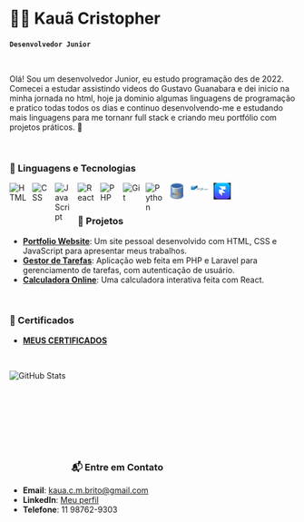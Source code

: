 # 👨‍💻 Kauã Cristopher

**`Desenvolvedor Junior`**

<br>

Olá! Sou um desenvolvedor Junior, eu estudo programação des de 2022. Comecei a estudar assistindo videos do Gustavo Guanabara e dei inicio na minha jornada no html, hoje ja dominio algumas linguagens de programação e pratico todas todos os dias e continuo desenvolvendo-me e estudando mais linguagens para me tornanr full stack e criando meu portfólio com projetos práticos. 🚀  

<br>

### 🤖 Linguagens e Tecnologias

<img 
    align="left" 
    alt="HTML"
    title="HTML" 
    width="30px" 
    style="padding-right: 10px;" 
    src="https://cdn.jsdelivr.net/gh/devicons/devicon@latest/icons/html5/html5-original.svg" 
/>
<img 
    align="left" 
    alt="CSS" 
    title="CSS"
    width="30px" 
    style="padding-right: 10px;" 
    src="https://cdn.jsdelivr.net/gh/devicons/devicon@latest/icons/css3/css3-original.svg" 
/>
<img 
    align="left" 
    alt="JavaScript" 
    title="JavaScript"
    width="30px" 
    style="padding-right: 10px;" 
    src="https://cdn.jsdelivr.net/gh/devicons/devicon@latest/icons/javascript/javascript-original.svg" 
/>

<img 
    align="left" 
    alt="React"
    title="React" 
    width="30px" 
    style="padding-right: 10px;" 
    src="https://cdn.jsdelivr.net/gh/devicons/devicon@latest/icons/react/react-original.svg" 
/>
 
<img 
    align="left" 
    alt="PHP" 
    title="PHP"
    width="30px" 
    style="padding-right: 10px;" 
    src="https://cdn.jsdelivr.net/gh/devicons/devicon@latest/icons/php/php-original.svg" 
/>

<img 
    align="left" 
    alt="Git" 
    title="Git"
    width="30px" 
    style="padding-right: 10px;" 
    src="https://cdn.jsdelivr.net/gh/devicons/devicon@latest/icons/git/git-original.svg" 
/>
<img 
    align="left" 
    alt="Python" 
    title="Python"
    width="30px" 
    style="padding-right: 10px;" 
    src="https://cdn.jsdelivr.net/gh/devicons/devicon@latest/icons/python/python-original.svg" 
/>

<img 
    align="left" 
    alt="MY SQL" 
    title="MY SQL"
    width="30px" 
    style="padding-right: 10px;" 
    src="sql-server-icon-png-11359.png"
/>

<img 
    align="left" 
    alt="SQLite3" 
    title="SQLite3"
    width="30px" 
    style="padding-right: 10px;" 
    src="1024x600-sqlite-282687.png"
/>

<img 
    align="left" 
    alt="FRAMER" 
    title="FRAMER"
    width="30px" 
    style="padding-right: 10px;" 
    src="https://github.com/KauaCristopher/KauaCristopher/blob/main/Captura%20de%20tela%202025-01-25%20184601.png"
/>

<br>
<br>

### 🚀 Projetos  

- **[Portfolio Website](index.html)**: Um site pessoal desenvolvido com HTML, CSS e JavaScript para apresentar meus trabalhos.  
- **[Gestor de Tarefas](#)**: Aplicação web feita em PHP e Laravel para gerenciamento de tarefas, com autenticação de usuário.  
- **[Calculadora Online](#)**: Uma calculadora interativa feita com React.  

<br>

### 📜 Certificados  
 

- **[MEUS CERTIFICADOS](https://1drv.ms/f/c/bc358d5a14e5a858/Eh2nRVsr84pKiyY0FRMaa5ABIoD5e_KSpjuB1eBBDZeHsg?e=dJrJAa)**

<br>

<img 
    align="left" 
    alt="GitHub Stats" 
    height="200" 
    style="padding-right: 10px;" 
    src="https://github-readme-stats.vercel.app/api?username=KauaCristopher&show_icons=true&theme=radical&include_all_commits=true&locale=pt-br" 
/>

<br>
<br>
<br>
<br>
<br>
<br>
<br>
<br>


### 📬 Entre em Contato  
- **Email**: [kaua.c.m.brito@gmail.com](mailto:kaua.c.m.brito@gmail.com)
- **LinkedIn**: [Meu perfil](www.linkedin.com/in/kauã-cristopher-24)
- **Telefone**: 11 98762-9303  

